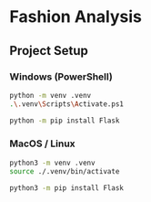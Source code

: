 # Fashion Analysis

## Project Setup

### Windows (PowerShell)

```sh
python -m venv .venv
.\.venv\Scripts\Activate.ps1

python -m pip install Flask
```

### MacOS / Linux

```sh
python3 -m venv .venv
source ./.venv/bin/activate

python3 -m pip install Flask
```
